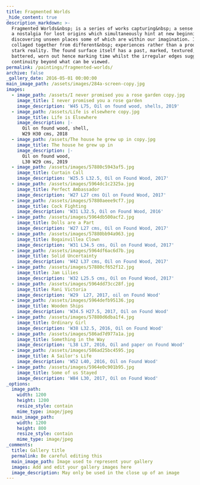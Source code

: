 ```yaml
---
title: Fragmented Worlds
_hide_content: true
description_markdown: >-
  Fragmented Worlds&nbsp; is a series of works capturing&nbsp; a sense of loss,
  a nostalgia for lost origins which simultaneously hint at new beginnings,
  discovering unseen places some of which are within our imagination. Images are
  collaged together from different&nbsp; experiences rather than a product of
  stark reality. The found surface itself has a past, marked, textured,
  battered, worn out hence marking time whilst the irregular edges suggest a
  continuity beyond what can be viewed.
permalink: /paintings/fragmented-worlds/
archive: false
_gallery_date: 2016-05-01 00:00:00
main_image_path: /assets/images/284a-screen-copy.jpg
images:
  - image_path: /assets/I never promised you a rose garden copy.jpg
    image_title: I never promised you a rose garden
    image_description: 'W45 L75, Oil on found wood, shells, 2019'
  - image_path: /assets/Life is elsewhere copy.jpg
    image_title: Life is Elsewhere
    image_description: |-
      Oil on found wood, shell,  
      W29 H30 cms, 2018
  - image_path: /assets/The house he grew up in copy.jpg
    image_title: The house he grew up in
    image_description: |-
      Oil on found wood,
      L30 W29 cms, 2019
  - image_path: /assets/images/57880c5943af5.jpg
    image_title: Curtain Call
    image_description: 'W25.5 L32.5, Oil on Found Wood, 2017'
  - image_path: /assets/images/5964dc1c2325a.jpg
    image_title: Perfect Ambassador
    image_description: 'W27 L27 cms Oil on Found Wood, 2017'
  - image_path: /assets/images/57880aeee9cf7.jpg
    image_title: Cock Fighting
    image_description: 'W31 L32.5, Oil on Found Wood, 2016'
  - image_path: /assets/images/5964db500acf2.jpg
    image_title: Dolls are a Part
    image_description: 'W27 L27 cms, Oil on Found Wood, 2017'
  - image_path: /assets/images/57880bb94a963.jpg
    image_title: Bogainvillea Clown
    image_description: 'W31 L34.5 cms, Oil on Found Wood, 2017'
  - image_path: /assets/images/5964df6ac6d7b.jpg
    image_title: Solid Uncertainty
    image_description: 'W42 L37 cms, Oil on Found Wood, 2017'
  - image_path: /assets/images/57880cf652f12.jpg
    image_title: Jam Lilies
    image_description: 'W32 L25.5 cms, Oil on Found Wood, 2017'
  - image_path: /assets/images/5964dd73cc28f.jpg
    image_title: Rani Victoria
    image_description: 'W29  L27, 2017, oil on Found Wood'
  - image_path: /assets/images/5964defb95136.jpg
    image_title: Wooden Ships
    image_description: 'W34.5 H27.5, 2017, Oil on Found Wood'
  - image_path: /assets/images/57880d6dba1f4.jpg
    image_title: Ordinary Girl
    image_description: 'W38 L32.5, 2016, Oil on Found Wood'
  - image_path: /assets/images/586ad7d977a1a.jpg
    image_title: Something in the Way
    image_description: 'L38 L37, 2016, Oil and paper on Found Wood'
  - image_path: /assets/images/586ad25bc4595.jpg
    image_title: A Sailor's Life
    image_description: 'W52 L40, 2016, Oil on Found Wood'
  - image_path: /assets/images/5964e0c901b95.jpg
    image_title: Some of us Stayed
    image_description: 'W84 L30, 2017, Oil on Found Wood'
_options:
  image_path:
    width: 1200
    height: 1200
    resize_style: contain
    mime_type: image/jpeg
  main_image_path:
    width: 1200
    height: 800
    resize_style: contain
    mime_type: image/jpeg
_comments:
  title: Gallery title
  permalink: Be careful editing this
  main_image_path: Image used to represent your gallery
  images: Add and edit your gallery images here
  image_description: May only be used in the close up of an image
---
```


